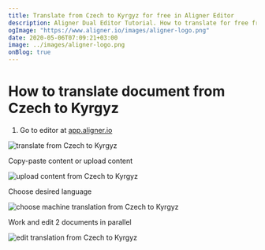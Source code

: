 ```yaml
---
title: Translate from Czech to Kyrgyz for free in Aligner Editor
description: Aligner Dual Editor Tutorial. How to translate for free from Czech to Kyrgyz. Aligner is multilingual document management platform. 
ogImage: "https://www.aligner.io/images/aligner-logo.png"
date: 2020-05-06T07:09:21+03:00
image: ../images/aligner-logo.png
onBlog: true
---
```


# How to translate document from Czech to Kyrgyz

1. Go to editor at [app.aligner.io](https://app.aligner.io "Aligner App web page")

![translate from Czech to Kyrgyz](../aligner-blank-editor.png "translate from Czech to Kyrgyz")

Copy-paste content or upload content

![upload content from Czech to Kyrgyz](../aligner-uploaded-document.png "upload content from Czech to Kyrgyz")

Choose desired language

![choose machine translation from Czech to Kyrgyz](../aligner-language-dropdown.png "choose machine translation from Czech to Kyrgyz")

Work and edit 2 documents in parallel

![edit translation from Czech to Kyrgyz](../aligner-double-sitded-editor.png "edit translation from Czech to Kyrgyz")

